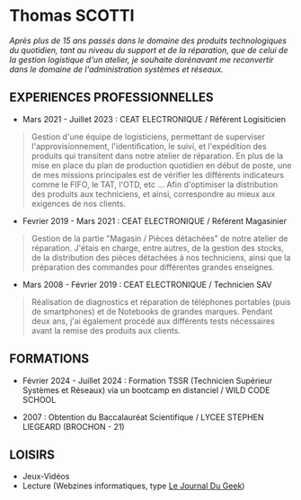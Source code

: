 # Thomas SCOTTI

_Après plus de 15 ans passés dans le domaine des
produits technologiques du quotidien, tant au niveau
du support et de la réparation, que de celui de la
gestion logistique d'un atelier, je souhaite dorénavant me reconvertir dans le domaine de l'administration systèmes et réseaux._


## EXPERIENCES PROFESSIONNELLES
 * Mars 2021 - Juillet 2023 : CEAT ELECTRONIQUE / Référent Logisiticien
> Gestion d'une équipe de logisticiens, permettant de
superviser l'approvisionnement, l'identification, le suivi, et
l'expédition des produits qui transitent dans notre atelier de
réparation. En plus de la mise en place du plan de production
quotidien en début de poste, une de mes missions principales
est de vérifier les différents indicateurs comme le FIFO, le
TAT, l'OTD, etc ... Afin d'optimiser la distribution des produits
aux techniciens, et ainsi, correspondre au mieux aux
exigences de nos clients.

 * Fevrier 2019 - Mars 2021 : CEAT ELECTRONIQUE / Référent Magasinier
> Gestion de la partie "Magasin / Pièces détachées" de notre
atelier de réparation. J'étais en charge, entre autres, de la
gestion des stocks, de la distribution des pièces détachées à
nos techniciens, ainsi que la préparation des commandes
pour différentes grandes enseignes.

 * Mars 2008 - Février 2019 : CEAT ELECTRONIQUE / Technicien SAV
> Réalisation de diagnostics et réparation de téléphones
portables (puis de smartphones) et de Notebooks de
grandes marques. Pendant deux ans, j'ai également procédé
aux différents tests nécessaires avant la remise des produits
aux clients.


## FORMATIONS

 * Février 2024 - Juillet 2024 : Formation TSSR (Technicien Supérieur Systèmes et Réseaux) via un bootcamp en distanciel / WILD CODE SCHOOL

 * 2007 : Obtention du Baccalauréat Scientifique / LYCEE STEPHEN LIEGEARD (BROCHON - 21)


## LOISIRS

 * Jeux-Vidéos
 * Lecture (Webzines informatiques, type [Le Journal Du Geek](https://www.journaldugeek.com/))
